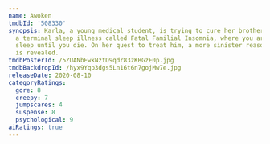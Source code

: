 ```yaml
---
name: Awoken
tmdbId: '508330'
synopsis: Karla, a young medical student, is trying to cure her brother, Blake, from
  a terminal sleep illness called Fatal Familial Insomnia, where you are unable to
  sleep until you die. On her quest to treat him, a more sinister reason for his condition
  is revealed.
tmdbPosterId: /5ZUANbEwkNztD9qdr83zKBGzE0p.jpg
tmdbBackdropId: /hyx9Yqp3dgs5Ln16t6n7gojMw7e.jpg
releaseDate: 2020-08-10
categoryRatings:
  gore: 8
  creepy: 7
  jumpscares: 4
  suspense: 8
  psychological: 9
aiRatings: true
---
```


